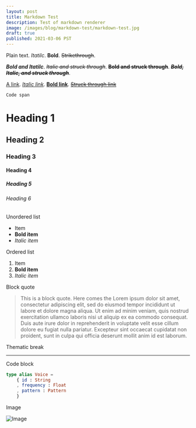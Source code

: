 ```yaml
---
layout: post
title: Markdown Test
description: Test of markdown renderer
image: /images/blog/markdown-test/markdown-test.jpg
draft: true
published: 2021-03-06 PST
---
```


Plain text. _Itatilc_. **Bold**. ~~Strikethrough~~.

**_Bold and Itatilc_**. _~~Italic and struck through~~_. **~~Bold and struck through~~**. _**~~Bold, Italic, and struck through~~**_.

[A link](https://example.com). [_Italic link_](https://exmaple.com).
[**Bold link**](https://example.com). [~~Struck through link~~](https://example.com)

`Code span`

# Heading 1

## Heading 2

### Heading 3

#### Heading 4

##### Heading 5

###### Heading 6

Unordered list

- Item
- **Bold item**
- _Italic item_

Ordered list

1. Item
2. **Bold item**
3. _Italic item_

Block quote

> This is a block quote. Here comes the Lorem ipsum dolor sit amet,
> consectetur adipiscing elit, sed do eiusmod tempor incididunt ut
> labore et dolore magna aliqua. Ut enim ad minim veniam, quis nostrud
> exercitation ullamco laboris nisi ut aliquip ex ea commodo consequat.
> Duis aute irure dolor in reprehenderit in voluptate velit esse cillum
> dolore eu fugiat nulla pariatur. Excepteur sint occaecat cupidatat non
> proident, sunt in culpa qui officia deserunt mollit anim id est laborum.

Thematic break

---

Code block

```elm
type alias Voice =
    { id : String
    , frequency : Float
    , pattern : Pattern
    }
```

Image

![Image](/images/blog/markdown-test/markdown-test.jpg)
